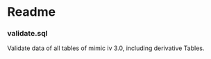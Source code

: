 # Readme
### validate.sql
Validate data of all tables of mimic iv 3.0, including derivative Tables. 

